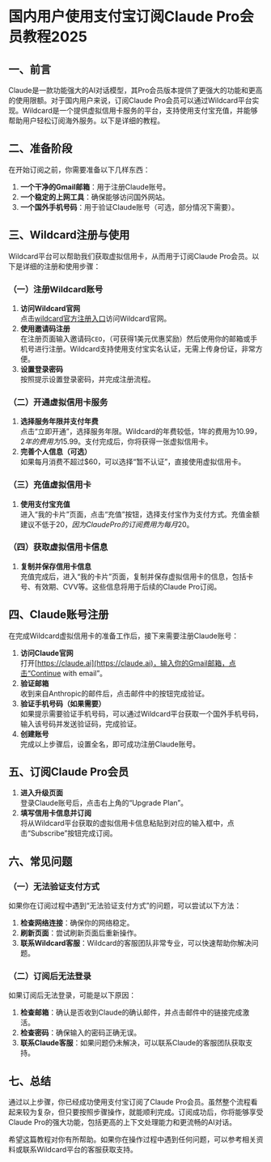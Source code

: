 # 国内用户使用支付宝订阅Claude Pro会员教程2025

## 一、前言
Claude是一款功能强大的AI对话模型，其Pro会员版本提供了更强大的功能和更高的使用限额。对于国内用户来说，订阅Claude Pro会员可以通过Wildcard平台实现。Wildcard是一个提供虚拟信用卡服务的平台，支持使用支付宝充值，并能够帮助用户轻松订阅海外服务。以下是详细的教程。

## 二、准备阶段
在开始订阅之前，你需要准备以下几样东西：
1. **一个干净的Gmail邮箱**：用于注册Claude账号。
2. **一个稳定的上网工具**：确保能够访问国外网站。
3. **一个国外手机号码**：用于验证Claude账号（可选，部分情况下需要）。

## 三、Wildcard注册与使用
Wildcard平台可以帮助我们获取虚拟信用卡，从而用于订阅Claude Pro会员。以下是详细的注册和使用步骤：

### （一）注册Wildcard账号
1. **访问Wildcard官网**  
   点击[wildcard官方注册入口](https://bewildcard.com/i/CEO)访问Wildcard官网。
2. **使用邀请码注册**  
   在注册页面输入邀请码`CEO`，（可获得1美元优惠奖励）然后使用你的邮箱或手机号进行注册。Wildcard支持使用支付宝实名认证，无需上传身份证，非常方便。
3. **设置登录密码**  
   按照提示设置登录密码，并完成注册流程。

### （二）开通虚拟信用卡服务
1. **选择服务年限并支付年费**  
   点击“立即开通”，选择服务年限。Wildcard的年费较低，1年的费用为$10.99，2年的费用为$15.99。支付完成后，你将获得一张虚拟信用卡。
2. **完善个人信息（可选）**  
   如果每月消费不超过$60，可以选择“暂不认证”，直接使用虚拟信用卡。

### （三）充值虚拟信用卡
1. **使用支付宝充值**  
   进入“我的卡片”页面，点击“充值”按钮，选择支付宝作为支付方式。充值金额建议不低于$20，因为Claude Pro的订阅费用为每月$20。

### （四）获取虚拟信用卡信息
1. **复制并保存信用卡信息**  
   充值完成后，进入“我的卡片”页面，复制并保存虚拟信用卡的信息，包括卡号、有效期、CVV等。这些信息将用于后续的Claude Pro订阅。

## 四、Claude账号注册
在完成Wildcard虚拟信用卡的准备工作后，接下来需要注册Claude账号：
1. **访问Claude官网**  
   打开[https://claude.ai](https://claude.ai)，输入你的Gmail邮箱，点击“Continue with email”。
2. **验证邮箱**  
   收到来自Anthropic的邮件后，点击邮件中的按钮完成验证。
3. **验证手机号码（如果需要）**  
   如果提示需要验证手机号码，可以通过Wildcard平台获取一个国外手机号码，输入该号码并发送验证码，完成验证。
4. **创建账号**  
   完成以上步骤后，设置全名，即可成功注册Claude账号。

## 五、订阅Claude Pro会员
1. **进入升级页面**  
   登录Claude账号后，点击右上角的“Upgrade Plan”。
2. **填写信用卡信息并订阅**  
   将从Wildcard平台获取的虚拟信用卡信息粘贴到对应的输入框中，点击“Subscribe”按钮完成订阅。

## 六、常见问题
### （一）无法验证支付方式
如果你在订阅过程中遇到“无法验证支付方式”的问题，可以尝试以下方法：
1. **检查网络连接**：确保你的网络稳定。
2. **刷新页面**：尝试刷新页面后重新操作。
3. **联系Wildcard客服**：Wildcard的客服团队非常专业，可以快速帮助你解决问题。

### （二）订阅后无法登录
如果订阅后无法登录，可能是以下原因：
1. **检查邮箱**：确认是否收到Claude的确认邮件，并点击邮件中的链接完成激活。
2. **检查密码**：确保输入的密码正确无误。
3. **联系Claude客服**：如果问题仍未解决，可以联系Claude的客服团队获取支持。

## 七、总结
通过以上步骤，你已经成功使用支付宝订阅了Claude Pro会员。虽然整个流程看起来较为复杂，但只要按照步骤操作，就能顺利完成。订阅成功后，你将能够享受Claude Pro的强大功能，包括更高的上下文处理能力和更流畅的AI对话。

希望这篇教程对你有所帮助。如果你在操作过程中遇到任何问题，可以参考相关资料或联系Wildcard平台的客服获取支持。
